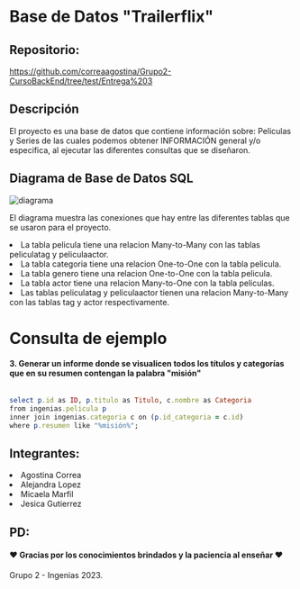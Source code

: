 # Base de Datos "Trailerflix"

<h2>Repositorio:</h2>

https://github.com/correaagostina/Grupo2-CursoBackEnd/tree/test/Entrega%203

<h2>Descripción</h2>

El proyecto es una base de datos que contiene información sobre: Peliculas y Series de las cuales podemos obtener INFORMACIÓN general y/o especifica, al ejecutar las diferentes consultas que se diseñaron.


<h2>Diagrama de Base de Datos SQL</h2>


![diagrama](https://github.com/correaagostina/Grupo2-CursoBackEnd/assets/117048842/3935f6ef-54c9-4e8a-be3d-7c882524b3d5)


El diagrama muestra las conexiones que hay entre las diferentes tablas que se usaron para el proyecto.

<li>
  La tabla pelicula tiene una relacion Many-to-Many con las tablas peliculatag y peliculaactor.
</li>
<li>
  La tabla categoria tiene una relacion One-to-One con la tabla pelicula.
</li>
<li>
  La tabla genero tiene una relacion One-to-One con la tabla pelicula.
</li>
<li>
  La tabla actor tiene una relacion Many-to-One con la tabla peliculas.
</li>
<li>
  Las tablas peliculatag y peliculaactor tienen una relacion Many-to-Many con las tablas tag y actor respectivamente.
</li>


# Consulta de ejemplo

<h4> 3. Generar un informe donde se visualicen todos los títulos y categorías que en su resumen contengan la palabra "misión" </h4>

```ruby

select p.id as ID, p.titulo as Titulo, c.nombre as Categoria
from ingenias.pelicula p 
inner join ingenias.categoria c on (p.id_categoria = c.id)
where p.resumen like "%misión%";

```

<h2>Integrantes:</h2>

<li> Agostina Correa</li>
<li> Alejandra Lopez</li>
<li> Micaela Marfil</li>
<li> Jesica Gutierrez</li>

<h2>PD:</h2>
<h4>♥ Gracias por los conocimientos brindados y la paciencia al enseñar ♥</h4>

Grupo 2 - Ingenias 2023.
